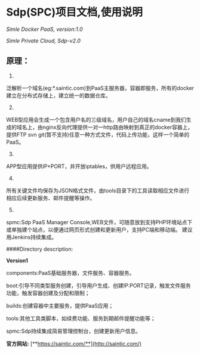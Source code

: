 # **Sdp(SPC)项目文档,使用说明**

*Simle Docker PaaS, version:1.0*

*Simle Private Cloud, Sdp-v2.0*



## **原理：**
1. 
泛解析一个域名(eg:*.saintic.com)到PaaS主服务器，容器即服务，所有的docker建立在分布式存储上，建立统一的数据仓库。
  
2. 
WEB型应用会生成一个包含用户名的三级域名，用户自己的域名cname到我们生成的域名上，由nginx反向代理提供一对一http路由映射到真正的docker容器上，提供FTP svn git(暂不支持)任意一种方式文件，代码上传功能，这样一个简单的PaaS。

3. 
APP型应用提供IP+PORT，并开放iptables，供用户远程应用。
  
4. 
所有关键文件均保存为JSON格式文件，由tools目录下的工具读取相应文件进行相应后续更新服务、邮件提醒等操作。

5. 
spmc:Sdp PaaS Manager Console,WEB文件，可随意放到支持PHP环境站点下或单独建个站点，以便通过网页形式创建和更新用户，支持PC端和移动端。
建议用Jenkins持续集成。


####Directory description:

**Version1**

components:PaaS基础服务器，文件服务、容器服务。

boot:引导不同类型服务创建，引导用户生成、创建IP:PORT记录，触发文件服务功能，触发容器创建及分配和限制；

builds:创建容器中主要服务，提供PaaS应用；

tools:其他工具类脚本，如续费功能、服务到期邮件提醒功能等；

spmc:Sdp持续集成简易管理控制台，创建更新用户信息。


**官方网站:** [**https://saintic.com/**](http://saintic.com/)

